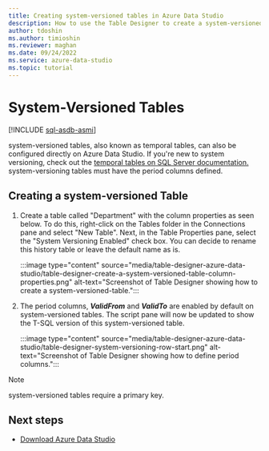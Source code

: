 ```yaml
---
title: Creating system-versioned tables in Azure Data Studio
description: How to use the Table Designer to create a system-versioned table
author: tdoshin
ms.author: timioshin
ms.reviewer: maghan
ms.date: 09/24/2022
ms.service: azure-data-studio
ms.topic: tutorial
---
```


# System-Versioned Tables

[!INCLUDE [sql-asdb-asmi](includes/applies-to-version/sql-asdb-asmi.md)]

system-versioned tables, also known as temporal tables, can also be configured directly on Azure Data Studio. If you're new to system versioning, check out the [temporal tables on SQL Server documentation.](/sql/relational-databases/tables/creating-a-system-versioned-temporal-table) system-versioning tables must have the period columns defined.

## Creating a system-versioned Table

1. Create a table called "Department" with the column properties as seen below. To do this, right-click on the Tables folder in the Connections pane and select "New Table". Next, in the Table Properties pane, select the "System Versioning Enabled" check box. You can decide to rename this history table or leave the default name as is.

    :::image type="content" source="media/table-designer-azure-data-studio/table-designer-create-a-system-versioned-table-column-properties.png" alt-text="Screenshot of Table Designer showing how to create a system-versioned-table.":::

2. The period columns, ***ValidFrom*** and ***ValidTo*** are enabled by default on system-versioned tables. The script pane will now be updated to show the T-SQL version of this system-versioned table.

    :::image type="content" source="media/table-designer-azure-data-studio/table-designer-system-versioning-row-start.png" alt-text="Screenshot of Table Designer showing how to define period columns.":::

> [!NOTE]
> system-versioned tables require a primary key.

## Next steps

- [Download Azure Data Studio](./download-azure-data-studio.md)
